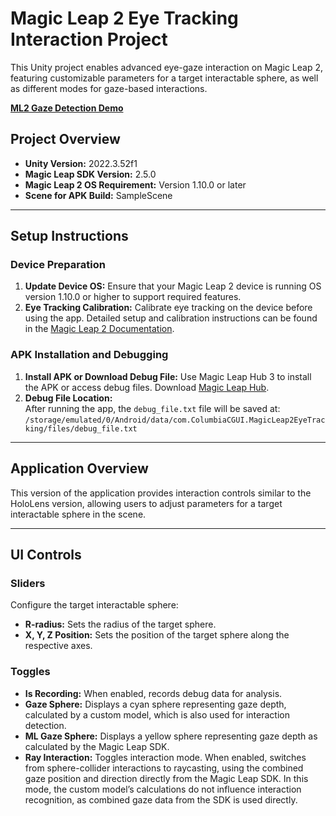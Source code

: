 # Magic Leap 2 Eye Tracking Interaction Project

This Unity project enables advanced eye-gaze interaction on Magic Leap 2, featuring customizable parameters for a target interactable sphere, as well as different modes for gaze-based interactions.

[**ML2 Gaze Detection Demo**](https://youtube.com/shorts/smILhFcBwgI?feature=share)

## Project Overview
- **Unity Version:** 2022.3.52f1  
- **Magic Leap SDK Version:** 2.5.0  
- **Magic Leap 2 OS Requirement:** Version 1.10.0 or later  
- **Scene for APK Build:** SampleScene  

---

## Setup Instructions

### Device Preparation
1. **Update Device OS:** Ensure that your Magic Leap 2 device is running OS version 1.10.0 or higher to support required features.
2. **Eye Tracking Calibration:** Calibrate eye tracking on the device before using the app. Detailed setup and calibration instructions can be found in the [Magic Leap 2 Documentation](https://developer-docs.magicleap.cloud/docs/guides/ml2-overview/).

### APK Installation and Debugging
1. **Install APK or Download Debug File:** Use Magic Leap Hub 3 to install the APK or access debug files. Download [Magic Leap Hub](https://ml2-developer.magicleap.com/downloads).
2. **Debug File Location:**  
   After running the app, the `debug_file.txt` file will be saved at:  
   `/storage/emulated/0/Android/data/com.ColumbiaCGUI.MagicLeap2EyeTracking/files/debug_file.txt`

---

## Application Overview
This version of the application provides interaction controls similar to the HoloLens version, allowing users to adjust parameters for a target interactable sphere in the scene.

---

## UI Controls

### Sliders
Configure the target interactable sphere:
- **R-radius:** Sets the radius of the target sphere.
- **X, Y, Z Position:** Sets the position of the target sphere along the respective axes.

### Toggles
- **Is Recording:** When enabled, records debug data for analysis.
- **Gaze Sphere:** Displays a cyan sphere representing gaze depth, calculated by a custom model, which is also used for interaction detection.
- **ML Gaze Sphere:** Displays a yellow sphere representing gaze depth as calculated by the Magic Leap SDK.
- **Ray Interaction:** Toggles interaction mode. When enabled, switches from sphere-collider interactions to raycasting, using the combined gaze position and direction directly from the Magic Leap SDK. In this mode, the custom model’s calculations do not influence interaction recognition, as combined gaze data from the SDK is used directly.
